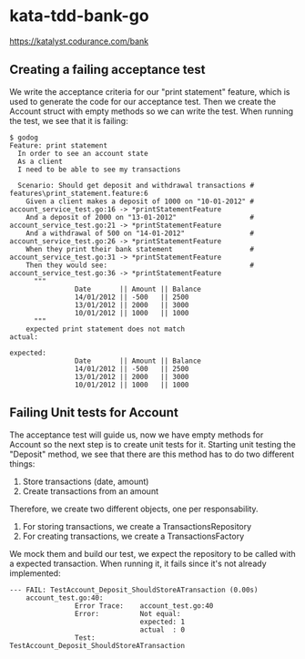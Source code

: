 # kata-tdd-bank-go
https://katalyst.codurance.com/bank


## Creating a failing acceptance test 
We write the acceptance criteria for our "print statement" feature, which is used to generate the code for our acceptance test. Then we create the Account struct with empty methods so we can write the test. When running the test, we see that it is failing:

``` gherkin
$ godog
Feature: print statement
  In order to see an account state
  As a client
  I need to be able to see my transactions

  Scenario: Should get deposit and withdrawal transactions # features\print_statement.feature:6
    Given a client makes a deposit of 1000 on "10-01-2012" # account_service_test.go:16 -> *printStatementFeature
    And a deposit of 2000 on "13-01-2012"                  # account_service_test.go:21 -> *printStatementFeature
    And a withdrawal of 500 on "14-01-2012"                # account_service_test.go:26 -> *printStatementFeature
    When they print their bank statement                   # account_service_test.go:31 -> *printStatementFeature
    Then they would see:                                   # account_service_test.go:36 -> *printStatementFeature
      """
                Date       || Amount || Balance
                14/01/2012 || -500   || 2500
                13/01/2012 || 2000   || 3000
                10/01/2012 || 1000   || 1000
      """
    expected print statement does not match
actual:

expected:
                Date       || Amount || Balance
                14/01/2012 || -500   || 2500
                13/01/2012 || 2000   || 3000
                10/01/2012 || 1000   || 1000
```


## Failing Unit tests for Account
The acceptance test will guide us, now we have empty methods for Account so the next step is to create unit tests for it. Starting unit testing the "Deposit" method, we see that there are this method has to do two different things:
1. Store transactions (date, amount)
2. Create transactions from an amount

Therefore, we create two different objects, one per responsability.
1. For storing transactions, we create a TransactionsRepository
2. For creating transactions, we create a TransactionsFactory

We mock them and build our test, we expect the repository to be called with a expected transaction. When running it, it fails since it's not already implemented:

``` gherkin
--- FAIL: TestAccount_Deposit_ShouldStoreATransaction (0.00s)
    account_test.go:40:
                Error Trace:    account_test.go:40
                Error:          Not equal:
                                expected: 1
                                actual  : 0
                Test:           TestAccount_Deposit_ShouldStoreATransaction
```